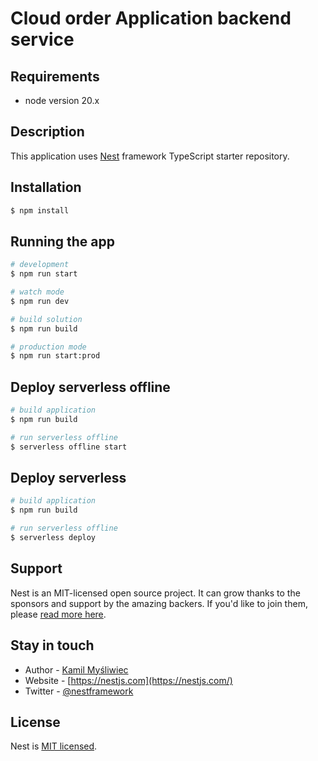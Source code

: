 # Cloud order Application backend service


## Requirements
* node version 20.x
## Description

This application uses [Nest](https://github.com/nestjs/nest) framework TypeScript starter repository.

## Installation

```bash
$ npm install
```

## Running the app

```bash
# development
$ npm run start

# watch mode
$ npm run dev

# build solution
$ npm run build

# production mode
$ npm run start:prod
```

## Deploy serverless offline

```bash
# build application
$ npm run build

# run serverless offline
$ serverless offline start

```

## Deploy serverless 

```bash
# build application
$ npm run build

# run serverless offline
$ serverless deploy

```

## Support

Nest is an MIT-licensed open source project. It can grow thanks to the sponsors and support by the amazing backers. If you'd like to join them, please [read more here](https://docs.nestjs.com/support).

## Stay in touch

- Author - [Kamil Myśliwiec](https://kamilmysliwiec.com)
- Website - [https://nestjs.com](https://nestjs.com/)
- Twitter - [@nestframework](https://twitter.com/nestframework)

## License

Nest is [MIT licensed](LICENSE).
